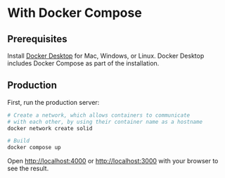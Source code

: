 # With Docker Compose

## Prerequisites

Install [Docker Desktop](https://docs.docker.com/get-docker) for Mac, Windows, or Linux. Docker Desktop includes Docker Compose as part of the installation.

## Production

First, run the production server:

```bash
# Create a network, which allows containers to communicate
# with each other, by using their container name as a hostname
docker network create solid

# Build
docker compose up
```

Open [http://localhost:4000](http://localhost:4000) or [http://localhost:3000](http://localhost:3000) with your browser to see the result.
